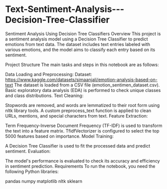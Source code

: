 # Text-Sentiment-Analysis---Decision-Tree-Classifier

Sentiment Analysis Using Decision Tree Classifiers
Overview
This project is a sentiment analysis model using a Decision Tree Classifier to predict emotions from text data. The dataset includes text entries labeled with various emotions, and the model aims to classify each entry based on its sentiment.

Project Structure
The main tasks and steps in this notebook are as follows:

Data Loading and Preprocessing:
Dataset: https://www.kaggle.com/datasets/simaanjali/emotion-analysis-based-on-text
The dataset is loaded from a CSV file (emotion_sentimen_dataset.csv).
Basic exploratory data analysis (EDA) is performed to check unique classes and class distributions.
Text Cleaning:

Stopwords are removed, and words are lemmatized to their root form using nltk library tools.
A custom preprocess_text function is applied to clean URLs, mentions, and special characters from text.
Feature Extraction:

Term Frequency-Inverse Document Frequency (TF-IDF) is used to transform the text into a feature matrix.
TfidfVectorizer is configured to select the top 5000 features based on importance.
Model Training:

A Decision Tree Classifier is used to fit the processed data and predict sentiment.
Evaluation:

The model's performance is evaluated to check its accuracy and efficiency in sentiment prediction.
Requirements
To run the notebook, you need the following Python libraries:

pandas
numpy
matplotlib
nltk
sklearn

